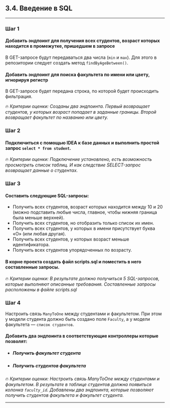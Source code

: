 ## 3.4. Введение в SQL
***
### Шаг 1

#### Добавить эндпоинт для получения всех студентов, возраст которых находится в промежутке, пришедшем в запросе
В GET-запросе будут передаваться два числа (`min` и `max`). 
Для этого в репозитории следует создать метод `findByAgeBetween()`.

#### Добавить эндпоинт для поиска факультета по имени или цвету, игнорируя регистр

В GET-запросе будет передана строка, по которой будет происходить фильтрация.

🔥
_Критерии оценки: Созданы два эндпоинта. Первый возвращает студентов, у которых возраст попадает в заданные границы. Второй возвращает факультет по названию или цвету._

### Шаг 2

#### Подключиться с помощью IDEA к базе данных и выполнить простой запрос `select * from student`.

🔥
_Критерии оценки: Подключение установлено, есть возможность просмотреть список таблиц. И как следствие SELECT-запрос возвращает данные о студентах._

### Шаг 3

#### Составить следующие SQL-запросы:

* Получить всех студентов, возраст которых находится между 10 и 20 (можно подставить любые числа, главное, чтобы нижняя граница была меньше верхней).
* Получить всех студентов, но отобразить только список их имен.
* Получить всех студентов, у которых в имени присутствует буква «О» (или любая другая).
* Получить всех студентов, у которых возраст меньше идентификатора.
* Получить всех студентов упорядоченных по возрасту.

#### В корне проекта создать файл scripts.sql и поместить в него составленные запросы.

🔥
_Критерии оценки: В результате должно получиться 5 SQL-запросов, которые выполняют описанные требования. Составленные запросы расположены в файле scripts.sql_

### Шаг 4

Настроить связь `ManyToOne` между студентами и факультетом. При этом у модели студента должно быть создано поле `Faculty`, а у модели факультета — `список студентов`.

#### Добавить два эндпоинта в соответствующие контроллеры которые позволят:

* ##### Получить факультет студента
* ##### Получить студентов факультета

🔥
_Критерии оценки: Настроить связь ManyToOne между студентами и факультетом. В результате в таблице студентов должна появиться колонка  `faculty_id`. Добавлены два эндпоинта, которые позволяют получить студентов факультета и факультет студента._
***